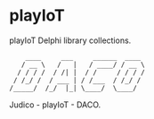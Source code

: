 # playIoT
playIoT Delphi library collections.

	    ____     ___     ______  ____ 
	   / __ \   /   |   / ____/ / __ \
	  / / / /  / /| |  / /     / / / /
	 / /_/ /  / ___ | / /___  / /_/ / 
	/_____/  /_/  |_| \____/  \____/ 
 
Judico - playIoT - DACO.
